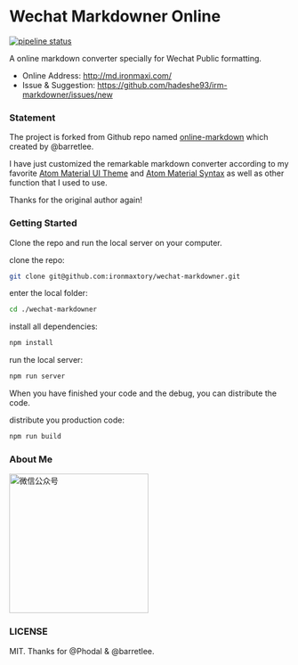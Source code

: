# Wechat Markdowner Online

[![pipeline status](https://gitlab.com/ironmaxtory/irm-markdowner/badges/master/pipeline.svg)](https://gitlab.com/ironmaxtory/irm-markdowner/commits/master)

A online markdown converter specially for Wechat Public formatting.

- Online Address: <http://md.ironmaxi.com/>
- Issue & Suggestion: <https://github.com/hadeshe93/irm-markdowner/issues/new>

### Statement
The project is forked from Github repo named [online-markdown](https://github.com/barretlee/online-markdown) which created by @barretlee.

I have just customized the remarkable markdown converter according to my favorite [Atom Material UI Theme](https://github.com/atom-material/atom-material-ui) and [Atom Material Syntax](https://github.com/atom-material/atom-material-syntax) as well as other function that I used to use.

Thanks for the original author again!

### Getting Started
Clone the repo and run the local server on your computer.

clone the repo:
```bash
git clone git@github.com:ironmaxtory/wechat-markdowner.git
```
enter the local folder:
```bash
cd ./wechat-markdowner
```
install all dependencies:
```bash
npm install
```
run the local server:
```bash
npm run server
```


When you have finished your code and the debug, you can distribute the code.

distribute you production code:
```bash
npm run build
```

### About Me
<img style="width:250px;" src="https://cdn.ironmaxi.com/images/upload/qrcode_2018.png" alt="微信公众号"/>

### LICENSE
MIT. Thanks for @Phodal & @barretlee.
